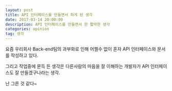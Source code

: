 ```yaml
---
layout: post
title: API 인터페이스를 만들면서 하게 된 생각
date: 2017-03-14 20:00:00
description: API 인터페이스를 만들면서 한 짧막한 생각
categories: opinion
tag: 생각
---
```


요즘 우리회사 Back-end팀의 과부화로 인해 어쩔수 없이 혼자 API 인터페이스와 문서를 작성하고 있다.

그리고 작업중에 문득 든 생각은 다른사람의 마음을 잘 이해하는 개발자가 API 인터페이스도 잘 만들겠구나라는 생각.

난 그른 것 같다~


